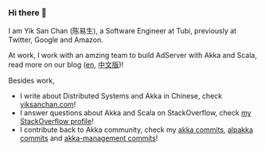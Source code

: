 ### Hi there 👋

<!--
**YikSanChan/YikSanChan** is a ✨ _special_ ✨ repository because its `README.md` (this file) appears on your GitHub profile.

Here are some ideas to get you started:

- 🔭 I’m currently working on ...
- 🌱 I’m currently learning ...
- 👯 I’m looking to collaborate on ...
- 🤔 I’m looking for help with ...
- 💬 Ask me about ...
- 📫 How to reach me: ...
- 😄 Pronouns: ...
- ⚡ Fun fact: ...
-->

I am Yik San Chan (陈易生), a Software Engineer at Tubi, previously at Twitter, Google and Amazon.

At work, I work with an amzing team to build AdServer with Akka and Scala, read more on our blog ([en](https://code.tubitv.com/a-fully-reactive-ad-serving-platform-using-scala-akka-streams-13299e7ea04e), [中文版](https://zhuanlan.zhihu.com/p/92011819))!

Besides work,
- I write about Distributed Systems and Akka in Chinese, check [yiksanchan.com](https://yiksanchan.com)!
- I answer questions about Akka and Scala on StackOverflow, check [my StackOverflow profile](https://stackoverflow.com/users/7550592/yik-san-chan)!
- I contribute back to Akka community, check my [akka commits](https://github.com/akka/akka/commits?author=YikSanChan), [alpakka commits](https://github.com/akka/alpakka/commits?author=YikSanChan) and [akka-management commits](https://github.com/akka/akka-management/commits?author=YikSanChan)!
